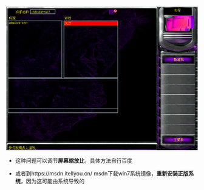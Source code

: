 
![苏军建筑科技树](./jiaocheng10.png)

- 这种问题可以调节**屏幕缩放比**，具体方法自行百度


- 或者到https://msdn.itellyou.cn/
msdn下载win7系统镜像，**重新安装正版系统**，因为这可能由系统导致的
